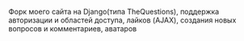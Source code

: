Форк моего сайта на Django(типа TheQuestions), поддержка авторизации и областей доступа, лайков (AJAX), 
создания новых вопросов и комментариев, аватаров 

